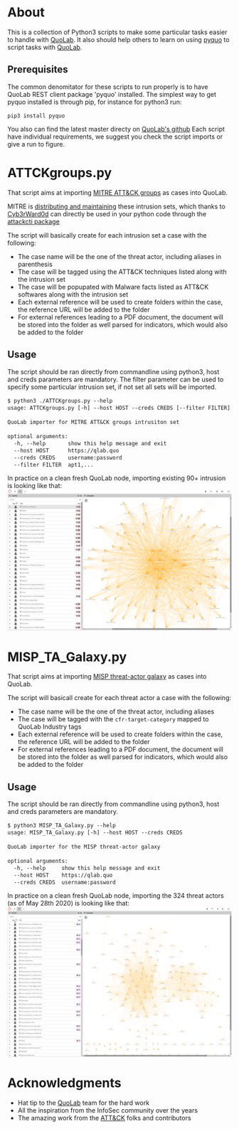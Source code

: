 # About

This is a collection of Python3 scripts to make some particular tasks easier to handle with [QuoLab](https://quolab.com).
It also should help others to learn on using [pyquo](https://github.com/quolab/pyquo) to script tasks with [QuoLab](https://quolab.com).

## Prerequisites

The common denomitator for these scripts to run properly is to have QuoLab REST client package 'pyquo' installed.
The simplest way to get pyquo installed is through pip, for instance for python3 run:
```
pip3 install pyquo
```
You also can find the latest master directy on [QuoLab's github](https://github.com/quolab/pyquo)
Each script have individual requirements, we suggest you check the script imports or give a run to figure.

# ATTCKgroups.py

That script aims at importing [MITRE ATT\&CK groups](https://attack.mitre.org/groups/) as cases into QuoLab.

MITRE is [distributing and maintaining](https://www.mitre.org/capabilities/cybersecurity/overview/cybersecurity-blog/attck%E2%84%A2-content-available-in-stix%E2%84%A2-20-via) these intrusion sets, which thanks to [Cyb3rWard0d](https://github.com/Cyb3rWard0g) can directly be used in your python code through the [attackcti package](https://github.com/hunters-forge/ATTACK-Python-Client)

The script will basically create for each intrusion set a case with the following:
* The case name will be the one of the threat actor, including aliases in parenthesis
* The case will be tagged using the ATT\&CK techniques listed along with the intrusion set
* The case will be popupated with Malware facts listed as ATT\&CK softwares along with the intrusion set
* Each external reference will be used to create folders within the case, the reference URL will be added to the folder
* For external references leading to a PDF document, the document will be stored into the folder as well parsed for indicators, which would also be added to the folder

## Usage

The script should be ran directly from commandline using python3, host and creds parameters are mandatory.
The filter parameter can be used to specify some particular intrusion set, if not set all sets will be imported.

```
$ python3 ./ATTCKgroups.py --help
usage: ATTCKgroups.py [-h] --host HOST --creds CREDS [--filter FILTER]

QuoLab importer for MITRE ATT&CK groups intrusiton set

optional arguments:
  -h, --help       show this help message and exit
  --host HOST      https://qlab.quo
  --creds CREDS    username:password
  --filter FILTER  apt1,...
```

In practice on a clean fresh QuoLab node, importing existing 90+ intrusion is looking like that:
![ATTCK pull](./screenshots/ATTCKgroups_pull.png)

# MISP_TA_Galaxy.py

That script aims at importing [MISP threat-actor galaxy](https://github.com/MISP/misp-galaxy/blob/master/clusters/threat-actor.json) as cases into QuoLab.

The script will basicall create for each threat actor a case with the following:
* The case name will be the one of the threat actor, including aliases
* The case will be tagged with the `cfr-target-category` mapped to QuoLab Industry tags
* Each external reference will be used to create folders within the case, the reference URL will be added to the folder
* For external references leading to a PDF document, the document will be stored into the folder as well parsed for indicators, which would also be added to the folder

## Usage

The script should be ran directly from commandline using python3, host and creds parameters are mandatory.

```
$ python3 MISP_TA_Galaxy.py --help
usage: MISP_TA_Galaxy.py [-h] --host HOST --creds CREDS

QuoLab importer for the MISP threat-actor galaxy

optional arguments:
  -h, --help     show this help message and exit
  --host HOST    https://qlab.quo
  --creds CREDS  username:password
```

In practice on a clean fresh QuoLab node, importing the 324 threat actors (as of May 28th 2020) is looking like that:
![MISP pull](./screenshots/MISP_TA_Galaxy_pull.png)

# Acknowledgments

* Hat tip to the [QuoLab](https://quolab.com) team for the hard work
* All the inspiration from the InfoSec community over the years
* The amazing work from the [ATT\&CK](https://attack.mitre.org) folks and contributors
